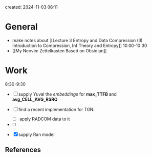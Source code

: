 

created: 2024-11-03 08:11
# General

- make notes about [[Lecture 3 Entropy and Data Compression (II) Introduction to Compression, Inf Theory and Entropy]] 
10:00-10:30
- [[My Neovim Zettelkasten Based on Obsidian]]



# Work
8:30-9:30
- [ ] supply Yuval the *embeddings* for **max_TTFB** and **avg_CELL_AVG_RSRQ**
- [ ] find a recent implementation for TGN. 
	- [ ] apply RADCOM data to it
- [ ] 

- [x] supply Ran model
 




## References

